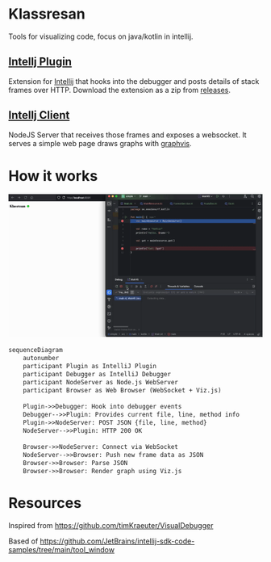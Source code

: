 # Klassresan

Tools for visualizing code, focus on java/kotlin in intellij.

## [Intellj Plugin](intellij-plugin/)
Extension for [Intellij](https://www.jetbrains.com/idea/) that hooks into the debugger and posts details of stack frames over HTTP. Download the extension as a zip from [releases](https://github.com/nilsheuman/klassresan/releases/).

## [Intellj Client](intellij-client/)
NodeJS Server that receives those frames and exposes a websocket. It serves a simple web page draws graphs with [graphvis](https://github.com/mdaines/viz-js).

# How it works

![Klassresan Visualization](gfx/klassresan.gif)

```mermaid
sequenceDiagram
    autonumber
    participant Plugin as IntelliJ Plugin
    participant Debugger as IntelliJ Debugger
    participant NodeServer as Node.js WebServer
    participant Browser as Web Browser (WebSocket + Viz.js)

    Plugin->>Debugger: Hook into debugger events
    Debugger-->>Plugin: Provides current file, line, method info
    Plugin->>NodeServer: POST JSON {file, line, method}
    NodeServer-->>Plugin: HTTP 200 OK

    Browser->>NodeServer: Connect via WebSocket
    NodeServer-->>Browser: Push new frame data as JSON
    Browser->>Browser: Parse JSON
    Browser->>Browser: Render graph using Viz.js

```

# Resources

Inspired from https://github.com/timKraeuter/VisualDebugger

Based of https://github.com/JetBrains/intellij-sdk-code-samples/tree/main/tool_window

